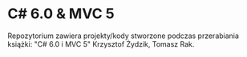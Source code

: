 # C# 6.0 & MVC 5

Repozytorium zawiera projekty/kody stworzone podczas przerabiania
książki: "C# 6.0 i MVC 5" Krzysztof Żydzik, Tomasz Rak.


